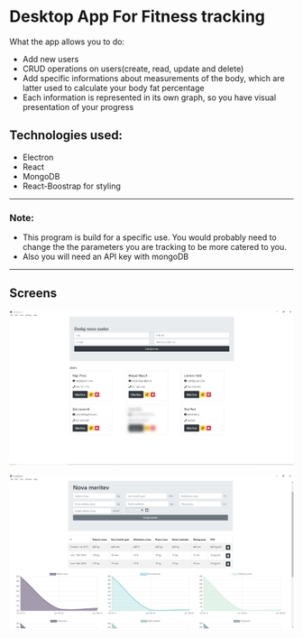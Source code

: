 # Desktop App For Fitness tracking

What the app allows you to do:

- Add new users
- CRUD operations on users(create, read, update and delete)
- Add specific informations about measurements of the body, which are latter used to calculate your body fat percentage
- Each information is represented in its own graph, so you have visual presentation of your progress

## Technologies used:

- Electron
- React
- MongoDB
- React-Boostrap for styling

---

### Note:

- This program is build for a specific use. You would probably need to change the the parameters you are tracking to be more catered to you.
- Also you will need an API key with mongoDB

---

## Screens

![Main Page](https://github.com/NejcPivec/Fitness-Desktop-App/blob/master/screens/mainPage.png)

![Measurements Page](https://github.com/NejcPivec/Fitness-Desktop-App/blob/master/screens/Meritve.png)
